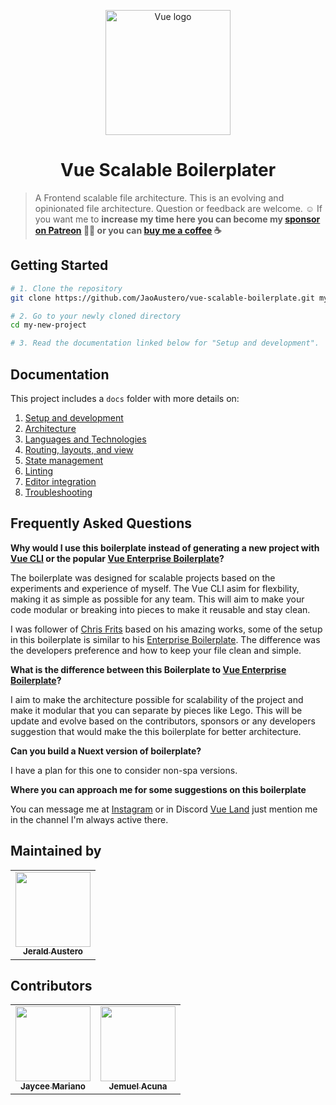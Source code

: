 <p align="center">
    <a href="https://vuejs.org/"
    target="_blank" 
    rel="noopener noreferrer">
        <img width="200"
            src="https://vuejs.org/images/logo.png"
            alt="Vue logo">
    </a>
</p>

<h1 align="center">
    Vue Scalable Boilerplater
</h1>

> A Frontend scalable file architecture. This is an evolving and opinionated file architecture. Question or feedback are welcome. ☺ If you want me to **increase my time here you can become my [sponsor on Patreon](https://www.patreon.com/jaoaustero) 🙏🏻 or you can [buy me a coffee](https://www.buymeacoffee.com/jaoaustero) ☕**

## Getting Started
```bash
# 1. Clone the repository
git clone https://github.com/JaoAustero/vue-scalable-boilerplate.git my-new-project

# 2. Go to your newly cloned directory
cd my-new-project

# 3. Read the documentation linked below for "Setup and development".
```

## Documentation

This project includes a `docs` folder with more details on:
1.  [Setup and development](docs/development.md)
1.  [Architecture](docs/architecture.md)
1.  [Languages and Technologies](docs/tech.md)
1.  [Routing, layouts, and view](docs/routing.md)
1.  [State management](docs/state.md)
1.  [Linting](docs/linting.md)
1.  [Editor integration](docs/editors.md)
1.  [Troubleshooting](docs/troubleshooting.md)

## Frequently Asked Questions

**Why would I use this boilerplate instead of generating a new project with [Vue CLI](https://github.com/vuejs/vue-cli) or the popular [Vue Enterprise Boilerplate](https://github.com/chrisvfritz/vue-enterprise-boilerplate)?**

The boilerplate was designed for scalable projects based on the experiments and experience of myself. The Vue CLI
asim for flexbility, making it as simple as possible for any team. This will aim to make your code modular
or breaking into pieces to make it reusable and stay clean.

I was follower of [Chris Frits](https://github.com/chrisvfritz/) based on his amazing works, some of the
setup in this boilerplate is similar to his [Enterprise Boilerplate](https://github.com/chrisvfritz/vue-enterprise-boilerplate). The difference was the developers preference and how to keep your file
clean and simple.

**What is the difference between this Boilerplate to [Vue Enterprise Boilerplate](https://github.com/chrisvfritz/vue-enterprise-boilerplate)?**

I aim to make the architecture possible for scalability of the project and make it modular that you can separate
by pieces like Lego. This will be update and evolve based on the contributors, sponsors or any developers
suggestion that would make the this boilerplate for better architecture.

**Can you build a Nuext version of boilerplate?**

I have a plan for this one to consider non-spa versions.

**Where you can approach me for some suggestions on this boilerplate**

You can message me at [Instagram](https://www.instagram.com/jaoaustero) or in Discord [Vue Land](https://discord.com/invite/HBherRA) just mention me in the channel I'm always active there.

## Maintained by
<table>
    <tr>
        <td align="center"><a href="https://github.com/JaoAustero"><img height="120px" width="120px" src="https://avatars1.githubusercontent.com/u/15128024?s=460&u=4e7760ebc75d99f333001a253bc23def727eb512&v=4" style="max-width: 100%;"><br><sub><b>Jerald Austero</b></sub></a></td>
    </tr>
</table>

## Contributors
<table>
    <tr>
        <td align="center"><a href="https://github.com/jayceedaily"><img height="120px" width="120px" src="https://avatars0.githubusercontent.com/u/25096029?s=460&u=716ef260dc793c4762826ce27b645a2f112de07c&v=4" style="max-width: 100%;"><br><sub><b>Jaycee Mariano</b></sub></a></td>
        <td align="center"><a href="https://github.com/devjemuel"><img height="120px" width="120px" src="https://avatars3.githubusercontent.com/u/45628512?s=460&v=4" style="max-width: 100%;"><br><sub><b>Jemuel Acuna</b></sub></a></td>
    </tr>
</table>
